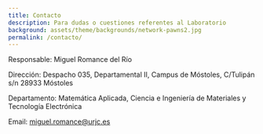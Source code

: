 ```yaml
---
title: Contacto
description: Para dudas o cuestiones referentes al Laboratorio
background: assets/theme/backgrounds/network-pawns2.jpg
permalink: /contacto/
---
```


Responsable: Miguel Romance del Río

Dirección: Despacho 035, Departamental II, Campus de Móstoles, C/Tulipán s/n 28933 Móstoles

Departamento: Matemática Aplicada, Ciencia e Ingeniería de Materiales y Tecnología Electrónica

Email: miguel.romance@urjc.es
